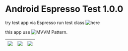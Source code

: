# Android Espresso Test 1.0.0 #

try test app via Espresso
run test class ![here](https://github.com/yoesuv-blog/Android-Espresso-Testing/blob/master/app/src/androidTest/java/com/yoesuv/myespresso/MainApplicationTest.kt)

this app use ![MVVM Pattern](https://github.com/yoesuv-blog/Android-MVVM-Networking).

| ![](https://lh3.googleusercontent.com/1zsUt5Jv41yucajpzURarU7M6AM5qYBVYddt7_B5Gwf0mYWM2VpNImxWx6NPhFvk4iiI2rS8n8FSdyaOKJD4o83N573Xl95HjUjnixDNNZagYJSQfvgPmOy_TQk-YWmsIkh5l5kgjSkYdLPbttbKBoBNVrFDwWwnoSixAprmsoqlUVHZmg2jIhGz9J4XgCWn4JNBpa6qhs2jPiZpQP5VFVqgJmw0yTomZwn_2AbpeV4VTNsub2Er1l4PsXBLsVPWcv1OjtWLBAikggOyw3tWEBMKH1zrHckviT_TF6GX7AafrReDUrwUeTHb7eWgR5Eet52pDdv3zCT_1hXuXlum_GfEwmaTkRuW5iK-LvIpRC93IjG8JwbYOOujRiyEhtbdeR5E2FzcxIxzFYLOW9ckzrvGMre1b1OwvRwnpTW3iyESogIKIjxBH9O4xTW2iopGkew8W4kWMRYTpM7FzPbZzU9y1nNPxGBKCS-FhRnNbyaXP59-e6oBYiXPRm0lUcsQ3SlMI4hAd54QlKDudK3BlQhHpQXb7GUjnabpjA91q3UdtShd9ca445luaAD55fQpbguduALghsaqbTiUl3CUumfjCbMrPIdXppwlDMGO04qaJaRBdaD7GsZsD8YUCZ8LXQtqQ-WKKzhj3fJjbzlnEUoMIXY0iZ0=w358-h636-no) | ![](https://lh3.googleusercontent.com/yRX3Xpe4vEN-cPnzjpOKq1fWGolqvN2p7ItnMlE9Ub9iwVMjsX2u-cIwZ9ndrxOS_2Qt_i-e2q4MLRldv_zeIpWe9uT6UxAqpR0RxBJ11FJ1TSOWXuChGQeYXvm0whfqA1Z9Ne-MlL4oZ1GKu6qMLxEh211HWFo1bJURSUJynKOv2Sa4vsq4wS2AQ35-48zepLrRqDebuQubkWhjC4jp3HNq05BdLdsgejuIpSV4XuUHOrHAkfym57EmDmciBsmRyoTvhAU9YppEVPn3bcW6F4yhPUEkrmEGIo8tXOdEi8VXVKQkMJXjCzMxEzifj6uYiPf226FAu6afNeL_g_JQQXC4HteHdPf6UPAUOXrsowB-vY70i2hn85w8DAv1VhDGX3Zi9B32_VRNYFn36e4Lpl652mnrGi_28emMDs4x5l4azd2kn9n7SbPjy3sG7mz4gw5mBN9sl2W5L2WNpYhdYFnJ8pWyQMDR8f3i9SBiPIC_WH1sMBLdz0yiFBQCPHpLFCD4hWWNd6OG8ZopMKOk_dADDJxwWMcDSsmCXg9bDnGOM9oG59LSsM06I5ANEJgOMFKqIkd3BOr9pRqN_DIfhFKWVHPOr8Z8KVoKcZpt-89TDUFnQ63gZZEFI4T9T8RLCAi2fo208szkEgfNTQKWlJF4dFBPlDo=w358-h636-no) | ![](https://lh3.googleusercontent.com/zc482tjzW8a3UAYc0FZnIGSjM8rwmjSqaS2yAw7hJEyj3l2siDp3unbc8WKaC4ez4YEJqcScPXtO9z_rZ_SwEEbiWD0dIz9AcROd7MKWG5AH64a-FZo93WyLuCNy0C-QiCBU_pYyMN1vhkMhktT2qSb8kPeZnFr9RgyMKwwNdREzJ3-n0tx8pM_TNjPPSOZPK68Tbw7UTfPcB1a7mHI_uWo61NGARqRdeuXagLO_N8Ye8sIlIyfAxilvTkjlynni244tW5z-TPbP3drq3kfhDRhLm8XVB0jcq54Ebg42dcpddamg5-0YFhuWGaUoaH7ZohLmR2OQlp8MIthr38yjGOpS9nRl1AY89ogNGQ3Ekjzi2LUNp0m9m7ZMH65NDVYLQrIlEK-oGLk5KQS6FErG9mbZ8NNSV0jhWZNCCfs4fM5S06-gGZd8C45yilS89jc4Zq1CAHB4gLbYbTsG7h4uU75J-NeUKzlrz_x2Xebw3tmEO0-mlER1aCVYvHv5kpYEcqEfNG-YZ1D6OSRz5FxR9jaJ2OZhR7jjkxYU2rHRcbvpi8_bGM9zaR_ZLy3RgoI_IqsOSd292IzeYD7969e7T_9w1XdM0qNuPbLFpDIb5Mutw-4Ei-bt1Vuua7E5goKxFsgNlyVjV9iyu21J1gB3kur5K09g_04=w358-h636-no) |
| --- | --- | --- |